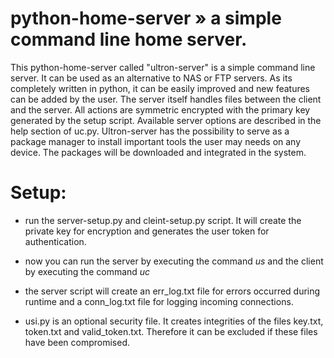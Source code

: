 # python-home-server » a simple command line home server.

This python-home-server called "ultron-server" is a simple command line server. It can be used as an alternative to NAS or FTP servers. As its completely written in python, it can be easily improved and new features can be added by the user. The server itself handles files between the client and the server. All actions are symmetric encrypted with the primary key generated by the setup script. Available server options are described in the help section of uc.py. Ultron-server has the possibility to serve as a package manager to install important tools the user may needs on any device. The packages will be downloaded and integrated in the system.  

# Setup:

- run the server-setup.py and cleint-setup.py script. It will create the private key for encryption and generates the user token for authentication.

- now you can run the server by executing the command *us* and the client by executing the command *uc* 

- the server script will create an err_log.txt file for errors occurred during runtime
  and a conn_log.txt file for logging incoming connections.

- usi.py is an optional security file. It creates integrities of the files key.txt, token.txt and valid_token.txt.
  Therefore it can be excluded if these files have been compromised.


